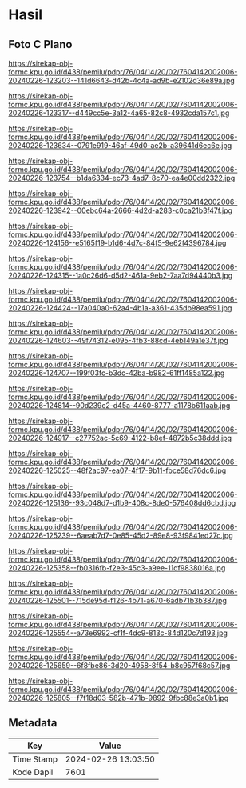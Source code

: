 # Hasil

## Foto C Plano

https://sirekap-obj-formc.kpu.go.id/d438/pemilu/pdpr/76/04/14/20/02/7604142002006-20240226-123203--141d6643-d42b-4c4a-ad9b-e2102d36e89a.jpg

https://sirekap-obj-formc.kpu.go.id/d438/pemilu/pdpr/76/04/14/20/02/7604142002006-20240226-123317--d449cc5e-3a12-4a65-82c8-4932cda157c1.jpg

https://sirekap-obj-formc.kpu.go.id/d438/pemilu/pdpr/76/04/14/20/02/7604142002006-20240226-123634--0791e919-46af-49d0-ae2b-a39641d6ec6e.jpg

https://sirekap-obj-formc.kpu.go.id/d438/pemilu/pdpr/76/04/14/20/02/7604142002006-20240226-123754--b1da6334-ec73-4ad7-8c70-ea4e00dd2322.jpg

https://sirekap-obj-formc.kpu.go.id/d438/pemilu/pdpr/76/04/14/20/02/7604142002006-20240226-123942--00ebc64a-2666-4d2d-a283-c0ca21b3f47f.jpg

https://sirekap-obj-formc.kpu.go.id/d438/pemilu/pdpr/76/04/14/20/02/7604142002006-20240226-124156--e5165f19-b1d6-4d7c-84f5-9e62f4396784.jpg

https://sirekap-obj-formc.kpu.go.id/d438/pemilu/pdpr/76/04/14/20/02/7604142002006-20240226-124315--1a0c26d6-d5d2-461a-9eb2-7aa7d94440b3.jpg

https://sirekap-obj-formc.kpu.go.id/d438/pemilu/pdpr/76/04/14/20/02/7604142002006-20240226-124424--17a040a0-62a4-4b1a-a361-435db98ea591.jpg

https://sirekap-obj-formc.kpu.go.id/d438/pemilu/pdpr/76/04/14/20/02/7604142002006-20240226-124603--49f74312-e095-4fb3-88cd-4eb149a1e37f.jpg

https://sirekap-obj-formc.kpu.go.id/d438/pemilu/pdpr/76/04/14/20/02/7604142002006-20240226-124707--199f03fc-b3dc-42ba-b982-61ff1485a122.jpg

https://sirekap-obj-formc.kpu.go.id/d438/pemilu/pdpr/76/04/14/20/02/7604142002006-20240226-124814--90d239c2-d45a-4460-8777-a1178b611aab.jpg

https://sirekap-obj-formc.kpu.go.id/d438/pemilu/pdpr/76/04/14/20/02/7604142002006-20240226-124917--c27752ac-5c69-4122-b8ef-4872b5c38ddd.jpg

https://sirekap-obj-formc.kpu.go.id/d438/pemilu/pdpr/76/04/14/20/02/7604142002006-20240226-125025--48f2ac97-ea07-4f17-9b11-fbce58d76dc6.jpg

https://sirekap-obj-formc.kpu.go.id/d438/pemilu/pdpr/76/04/14/20/02/7604142002006-20240226-125136--93c048d7-d1b9-408c-8de0-576408dd6cbd.jpg

https://sirekap-obj-formc.kpu.go.id/d438/pemilu/pdpr/76/04/14/20/02/7604142002006-20240226-125239--6aeab7d7-0e85-45d2-89e8-93f9841ed27c.jpg

https://sirekap-obj-formc.kpu.go.id/d438/pemilu/pdpr/76/04/14/20/02/7604142002006-20240226-125358--fb0316fb-f2e3-45c3-a9ee-11df9838016a.jpg

https://sirekap-obj-formc.kpu.go.id/d438/pemilu/pdpr/76/04/14/20/02/7604142002006-20240226-125501--715de95d-f126-4b71-a670-6adb71b3b387.jpg

https://sirekap-obj-formc.kpu.go.id/d438/pemilu/pdpr/76/04/14/20/02/7604142002006-20240226-125554--a73e6992-cf1f-4dc9-813c-84d120c7d193.jpg

https://sirekap-obj-formc.kpu.go.id/d438/pemilu/pdpr/76/04/14/20/02/7604142002006-20240226-125659--6f8fbe86-3d20-4958-8f54-b8c957f68c57.jpg

https://sirekap-obj-formc.kpu.go.id/d438/pemilu/pdpr/76/04/14/20/02/7604142002006-20240226-125805--f7f18d03-582b-471b-9892-9fbc88e3a0b1.jpg


## Metadata

| Key        | Value               |
| ---------- | ------------------- |
| Time Stamp | 2024-02-26 13:03:50 |
| Kode Dapil | 7601                |



